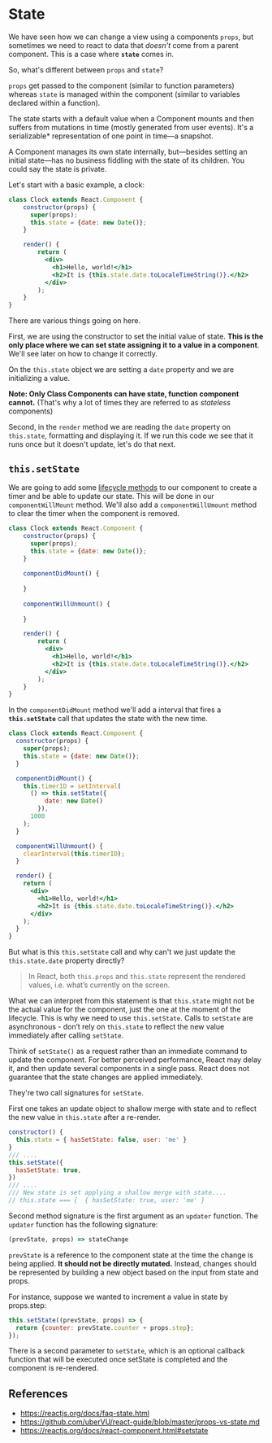 # State

We have seen how we can change a view using a components `props`, but sometimes we need to react to data that _doesn't_ come from a parent component.
This is a case where **`state`** comes in.

So, what's different between `props` and `state`? 

`props` get passed to the component (similar to function parameters) whereas `state` is managed within the component (similar to variables declared within a function).


The state starts with a default value when a Component mounts and then suffers from mutations in time (mostly generated from user events). It's a serializable* representation of one point in time—a snapshot.

A Component manages its own state internally, but—besides setting an initial state—has no business fiddling with the state of its children. You could say the state is private.

Let's start with a basic example, a clock:

```jsx harmony
class Clock extends React.Component {
    constructor(props) {
      super(props);
      this.state = {date: new Date()};
    }

    render() {
        return (
          <div>
            <h1>Hello, world!</h1>
            <h2>It is {this.state.date.toLocaleTimeString()}.</h2>
          </div>
        );
    }
}
```

There are various things going on here. 

First, we are using the constructor to set the initial value of state. **This is the only place where we can set state assigning it to a value in a component**.
We'll see later on how to change it correctly.

On the `this.state` object we are setting a `date` property and we are initializing a value.

**Note: Only Class Components can have state, function component cannot.** (That's why a lot of times they are referred to as _stateless_ components)

Second, in the `render` method we are reading the `date` property on `this.state`, formatting and displaying it. If we run this code we see that it runs once but it doesn't update, let's do that next.

## `this.setState` 

We are going to add some [lifecycle methods](./Lifecycle-Methods.md) to our component to create a timer and be able to update our state.
This will be done in our `componentWillMount` method. We'll also add a `componentWillUmount` method to clear the timer when the component is removed.

```jsx harmony
class Clock extends React.Component {
    constructor(props) {
      super(props);
      this.state = {date: new Date()};
    }
    
    componentDidMount() {
    
    }
    
    componentWillUnmount() {
    
    }

    render() {
        return (
          <div>
            <h1>Hello, world!</h1>
            <h2>It is {this.state.date.toLocaleTimeString()}.</h2>
          </div>
        );
    }
}
```

In the `componentDidMount` method we'll add a interval that fires a **`this.setState`** call that updates the state with the new time.

```jsx harmony
class Clock extends React.Component {
  constructor(props) {
    super(props);
    this.state = {date: new Date()};
  }

  componentDidMount() {
    this.timerID = setInterval(
      () => this.setState({
          date: new Date()
        }),
      1000
    );
  }

  componentWillUnmount() {
    clearInterval(this.timerID);
  }

  render() {
    return (
      <div>
        <h1>Hello, world!</h1>
        <h2>It is {this.state.date.toLocaleTimeString()}.</h2>
      </div>
    );
  }
}
```

But what is this `this.setState` call and why can't we just update the `this.state.date` property directly?

> In React, both `this.props` and `this.state` represent the rendered values, i.e. what’s currently on the screen.

What we can interpret from this statement is that `this.state` might not be the actual value for the component, just the one at the moment of the lifecycle.
This is why we need to use `this.setState`.
Calls to `setState` are asynchronous - don’t rely on `this.state` to reflect the new value immediately after calling `setState`.

Think of `setState()` as a request rather than an immediate command to update the component.
For better perceived performance, React may delay it, and then update several components in a single pass.
React does not guarantee that the state changes are applied immediately.

They're two call signatures for `setState`.

First one takes an update object to shallow merge with state and to reflect the new value in `this.state` after a re-render.

```jsx harmony
constructor() {
  this.state = { hasSetState: false, user: 'me' }
}
/// ....
this.setState({
  hasSetState: true,
})
/// ....
/// New state is set applying a shallow merge with state....
// this.state === {  { hasSetState: true, user: 'me' }
```
 
Second method signature is the first argument as an `updater` function. The `updater` function has the following signature:

```jsx harmony
(prevState, props) => stateChange
```

`prevState` is a reference to the component state at the time the change is being applied.
**It should not be directly mutated.**
Instead, changes should be represented by building a new object based on the input from state and props.

For instance, suppose we wanted to increment a value in state by props.step:

```jsx harmony
this.setState((prevState, props) => {
  return {counter: prevState.counter + props.step};
});
```

There is a second parameter to `setState`, which is an optional callback function that will be executed once setState is completed and the component is re-rendered.

## References

- https://reactjs.org/docs/faq-state.html
- https://github.com/uberVU/react-guide/blob/master/props-vs-state.md
- https://reactjs.org/docs/react-component.html#setstate
